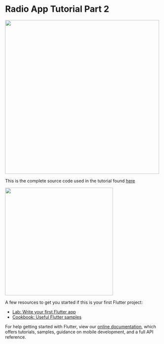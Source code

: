 # Radio App Tutorial Part 2

<img src="res/online-radio-feature-image.png" width="500">

This is the complete source code used in the tutorial found [here](https://themobilecoder.com/make-a-radio-app-in-flutter-part-2) 


<img src="res/online_radio_1.gif" width="350">

A few resources to get you started if this is your first Flutter project:

- [Lab: Write your first Flutter app](https://flutter.dev/docs/get-started/codelab)
- [Cookbook: Useful Flutter samples](https://flutter.dev/docs/cookbook)

For help getting started with Flutter, view our
[online documentation](https://flutter.dev/docs), which offers tutorials,
samples, guidance on mobile development, and a full API reference.
